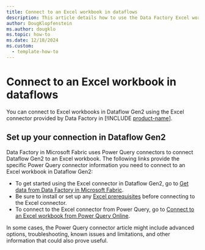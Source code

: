 ```yaml
---
title: Connect to an Excel workbook in dataflows
description: This article details how to use the Data Factory Excel workbook connector in Microsoft Fabric to create an Excel workbook connection in dataflows.
author: DougKlopfenstein
ms.author: dougklo
ms.topic: how-to
ms.date: 12/18/2024
ms.custom:
  - template-how-to
---
```


# Connect to an Excel workbook in dataflows

You can connect to Excel workbooks in Dataflow Gen2 using the Excel connector provided by Data Factory in [!INCLUDE [product-name](../includes/product-name.md)].

## Set up your connection in Dataflow Gen2

Data Factory in Microsoft Fabric uses Power Query connectors to connect Dataflow Gen2 to an Excel workbook. The following links provide the specific Power Query connector information you need to connect to an Excel workbook in Dataflow Gen2:

* To get started using the Excel connector in Dataflow Gen2, go to [Get data from Data Factory in Microsoft Fabric](/power-query/where-to-get-data#get-data-from-data-factory-in-microsoft-fabric).
* Be sure to install or set up any [Excel prerequisites](/power-query/connectors/excel#prerequisites) before connecting to the Excel connector.
* To connect to the Excel connector from Power Query, go to [Connect to an Excel workbook from Power Query Online](/power-query/connectors/excel#connect-to-an-excel-workbook-from-power-query-online).

In some cases, the Power Query connector article might include advanced options, troubleshooting, known issues and limitations, and other information that could also prove useful.
